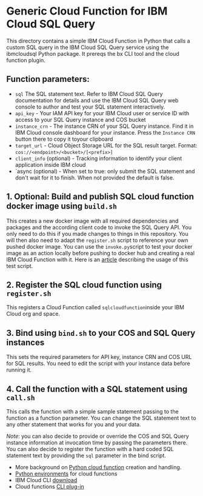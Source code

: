 # Generic Cloud Function for IBM Cloud SQL Query

This directory contains a simple IBM Cloud Function in Python that calls a custom SQL query in the IBM Cloud SQL Query service using the ibmcloudsql Python package. It prereqs the bx CLI tool and the cloud function plugin.

## Function parameters:
 * `sql` The SQL statement text. Refer to IBM Cloud SQL Query documentation for details and use the IBM Cloud SQL Query web console to author and test your SQL statement interactively.
 * `api_key` - Your IAM API key for your IBM Cloud user or service ID with access to your SQL Query instance and COS bucket
 * `instance_crn` - The instance CRN of your SQL Query instance. Find it in IBM Cloud console dashboard for your instance. Press the `Instance CRN` button there to copy it toyour clipboard
 * `target_url` - Cloud Object Storage URL for the SQL result target. Format: `cos://<endpoint>/<bucket>/[<prefix>]`
 * `client_info` (optional) - Tracking information to identify your client application inside IBM cloud
 * `async (optional) - When set to true: only submit the SQL statement and don't wait for it to finish. When not provided the default is false.

## 1. Optional: Build and publish SQL cloud function docker image using `build.sh`
This creates a new docker image with all required dependencies and packages and the according client code to invoke the SQL Query API. You only need to do this if you made changes to things in this repository. You will then also need to adapt the `register.sh` script to reference your own pushed docker image. You can use the `invoke.py`script to test your docker image as an action locally before pushing to docker hub and creating a real IBM Cloud Function with it. Here is an [article](https://medium.com/openwhisk/advanced-debugging-of-openwhisk-actions-518414636932) describing the usage of this test script.

## 2. Register the SQL cloud function using `register.sh`
This registers a Cloud Function called `sqlcloudfunction`inside your IBM Cloud org and space.

## 3. Bind using `bind.sh` to your COS and SQL Query instances
This sets the required parameters for API key, instance CRN and COS URL for SQL results. You need to edit the script with your instance data before running it.

## 4. Call the function with a SQL statement using `call.sh`
This calls the function with a simple sample statement passing to the function as a function parameter. You can change the SQL statement text to any other statement that works for you and your data.

*Note*: you can also decide to provide or override the COS and SQL Query instance information at invocation time by passing the parameters there. You can also decide to register the function with a hard coded SQL statement text by providing the `sql` parameter in the bind script.

 * More background on [Python cloud function](https://console.bluemix.net/docs/openwhisk/openwhisk_actions.html#creating-python-actions) creation and handling.
 * [Python environments](https://console.bluemix.net/docs/openwhisk/openwhisk_reference.html#openwhisk_ref_python_environments) for cloud functions
 * IBM Cloud CLI [download](https://console.bluemix.net/docs/cli/reference/bluemix_cli/download_cli.html#download_install)
 * Cloud functions [CLI plug-in](https://console.bluemix.net/docs/openwhisk/bluemix_cli.html#cloudfunctions_cli)
